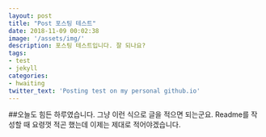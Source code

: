 ```yaml
---
layout: post
title: "Post 포스팅 테스트"
date: 2018-11-09 00:02:38
image: '/assets/img/'
description: 포스팅 테스트입니다. 잘 되나요?
tags:
- test
- jekyll
categories:
- hwaiting
twitter_text: 'Posting test on my personal github.io'
---
```


##오늘도 힘든 하루였습니다.
그냥 이런 식으로 글을 적으면 되는군요. Readme를 작성할 때 요령껏 적곤 했는데 이제는 제대로 적어야겠습니다.